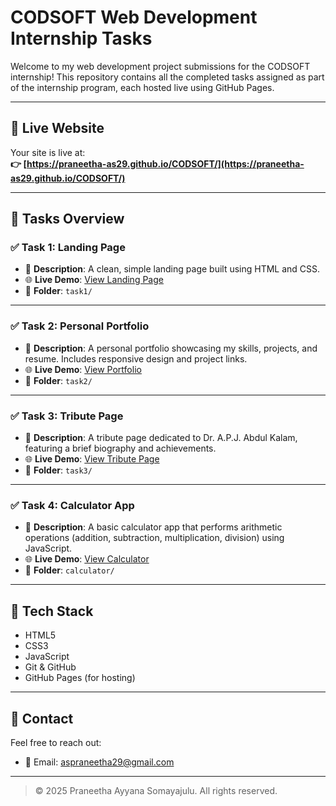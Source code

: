 # CODSOFT Web Development Internship Tasks

Welcome to my web development project submissions for the CODSOFT internship! This repository contains all the completed tasks assigned as part of the internship program, each hosted live using GitHub Pages.

---

## 🔗 Live Website

Your site is live at:  
**👉 [https://praneetha-as29.github.io/CODSOFT/](https://praneetha-as29.github.io/CODSOFT/)**

---

## 📁 Tasks Overview

### ✅ Task 1: Landing Page

- 📄 **Description**: A clean, simple landing page built using HTML and CSS.  
- 🌐 **Live Demo**: [View Landing Page](https://praneetha-as29.github.io/CODSOFT/task1/)  
- 📂 **Folder**: `task1/`

---

### ✅ Task 2: Personal Portfolio

- 📄 **Description**: A personal portfolio showcasing my skills, projects, and resume. Includes responsive design and project links.
- 🌐 **Live Demo**: [View Portfolio](https://praneetha-as29.github.io/CODSOFT/task2/)  
- 📂 **Folder**: `task2/`

---

### ✅ Task 3: Tribute Page

- 📄 **Description**: A tribute page dedicated to Dr. A.P.J. Abdul Kalam, featuring a brief biography and achievements.
- 🌐 **Live Demo**: [View Tribute Page](https://praneetha-as29.github.io/CODSOFT/task3/)  
- 📂 **Folder**: `task3/`

---

### ✅ Task 4: Calculator App

- 📄 **Description**: A basic calculator app that performs arithmetic operations (addition, subtraction, multiplication, division) using JavaScript.
- 🌐 **Live Demo**: [View Calculator](https://praneetha-as29.github.io/CODSOFT/calculator/)  
- 📂 **Folder**: `calculator/`

---

## 🚀 Tech Stack

- HTML5  
- CSS3  
- JavaScript  
- Git & GitHub  
- GitHub Pages (for hosting)

---

## 📧 Contact

Feel free to reach out:

- 📧 Email: [aspraneetha29@gmail.com](mailto:aspraneetha29@gmail.com)

---

> © 2025 Praneetha Ayyana Somayajulu. All rights reserved.
